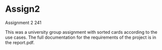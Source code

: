 # Assign2
Assignment 2 241



This was a university group assignment with sorted cards according to the use cases. The full documentation for the requirements of the project is in the report.pdf.
